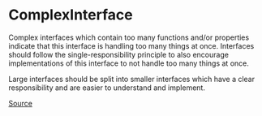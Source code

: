 # ComplexInterface

Complex interfaces which contain too many functions and/or properties indicate that this interface is handling too
many things at once. Interfaces should follow the single-responsibility principle to also encourage implementations
of this interface to not handle too many things at once.

Large interfaces should be split into smaller interfaces which have a clear responsibility and are easier
to understand and implement.


[Source](https://detekt.github.io/detekt/complexity.html#complexinterface)
